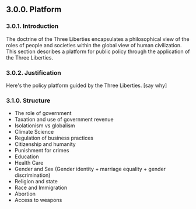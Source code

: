 ## 3.0.0. Platform

### 3.0.1.  Introduction
The doctrine of the Three Liberties encapsulates a philosophical view of the roles of people and societies within the global view of human civilization.  This section describes a platform for public policy through the application of the Three Liberties. 

### 3.0.2.  Justification
Here's the policy platform guided by the Three Liberties.  [say why]


### 3.1.0. Structure

- The role of government
- Taxation and use of government revenue
- Isolationism vs globalism
- Climate Science
- Regulation of business practices
- Citizenship and humanity
- Punishment for crimes
- Education
- Health Care
- Gender and Sex (Gender identity + marriage equality + gender discrimination)
- Religion and state
- Race and Immigration
- Abortion
- Access to weapons
